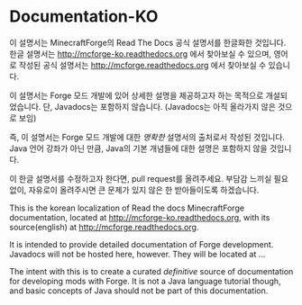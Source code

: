 # Documentation-KO
이 설명서는 MinecraftForge의 Read The Docs 공식 설명서를 한글화한 것입니다.
한글 설명서는 http://mcforge-ko.readthedocs.org 에서 찾아보실 수 있으며, 영어로 작성된 공식 설명서는 http://mcforge.readthedocs.org 에서 찾아보실 수 있습니다.

이 설명서는 Forge 모드 개발에 있어 상세한 설명을 제공하고자 하는 목적으로 개설되었습니다. 단, Javadocs는 포함하지 않습니다. (Javadocs는 아직 올라가지 않은 것으로 보임)

즉, 이 설명서는 Forge 모드 개발에 대한 *명확한* 설명서의 출처로서 작성된 것입니다.
Java 언어 강좌가 아닌 만큼, Java의 기본 개념들에 대한 설명은 포함하지 않을 것입니다.

이 한글 설명서를 수정하고자 한다면, pull request를 올려주세요. 부담감 느끼실 필요 없이, 자유로이 올려주시면 큰 문제가 있지 않은 한 받아들이도록 하겠습니다.

This is the korean localization of Read the docs MinecraftForge documentation,
located at http://mcforge-ko.readthedocs.org, with its source(english) at http://mcforge.readthedocs.org.

It is intended to provide detailed documentation of Forge development. Javadocs will not be hosted here, however. They will be located at ...

The intent with this is to create a curated *definitive* source of documentation for developing mods with Forge. It is not a Java language tutorial though, and basic concepts of Java should not be part of this documentation.
